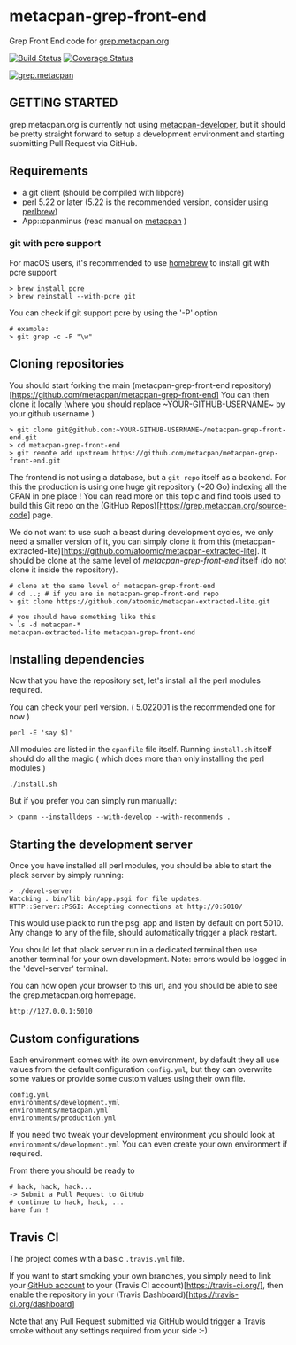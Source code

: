 # metacpan-grep-front-end

Grep Front End code for [grep.metacpan.org](https://grep.metacpan.org)

[![Build Status](https://travis-ci.org/metacpan/metacpan-grep-front-end.svg?branch=master)](https://travis-ci.org/metacpan/metacpan-grep-front-end)
[![Coverage Status](https://coveralls.io/repos/github/metacpan/metacpan-grep-front-end/badge.svg?branch=master)](https://coveralls.io/github/metacpan/metacpan-grep-front-end?branch=master)

[![grep.metacpan](https://raw.githubusercontent.com/metacpan/metacpan-grep-front-end/master/public/static/images/grep-cpan-logo-flat.png)](https://grep.metacpan.org)

## GETTING STARTED

grep.metacpan.org is currently not using [metacpan-developer](https://github.com/metacpan/metacpan-developer),
but it should be pretty straight forward to setup a development environment and starting submitting Pull Request via GitHub.

## Requirements

* a git client (should be compiled with libpcre)
* perl 5.22 or later (5.22 is the recommended version, consider [using perlbrew](https://perlbrew.pl))
* App::cpanminus (read manual on [metacpan](https://metacpan.org/pod/App::cpanminus) )

### git with pcre support

For macOS users, it's recommended to use [homebrew](https://brew.sh) to install git with pcre support

	> brew install pcre
	> brew reinstall --with-pcre git

You can check if git support pcre by using the '-P' option

	# example:
	> git grep -c -P "\w"

## Cloning repositories

You should start forking the main (metacpan-grep-front-end repository)[https://github.com/metacpan/metacpan-grep-front-end]
You can then clone it locally (where you should replace ~YOUR-GITHUB-USERNAME~ by your github username )

	> git clone git@github.com:~YOUR-GITHUB-USERNAME~/metacpan-grep-front-end.git
	> cd metacpan-grep-front-end
	> git remote add upstream https://github.com/metacpan/metacpan-grep-front-end.git

The frontend is not using a database, but a `git repo` itself as a backend.
For this the production is using one huge git repository (~20 Go) indexing all the CPAN in one place !
You can read more on this topic and find tools used to build this Git repo on the (GitHub Repos)[https://grep.metacpan.org/source-code] page.

We do not want to use such a beast during development cycles, we only need a smaller version of it,
you can simply clone it from this (metacpan-extracted-lite)[https://github.com/atoomic/metacpan-extracted-lite].
It should be clone at the same level of *metacpan-grep-front-end* itself (do not clone it inside the repository).

	# clone at the same level of metacpan-grep-front-end
	# cd ..; # if you are in metacpan-grep-front-end repo
	> git clone https://github.com/atoomic/metacpan-extracted-lite.git

	# you should have something like this
	> ls -d metacpan-*
	metacpan-extracted-lite metacpan-grep-front-end

## Installing dependencies

Now that you have the repository set, let's install all the perl modules required.

You can check your perl version. ( 5.022001 is the recommended one for now )

	perl -E 'say $]'

All modules are listed in the `cpanfile` file itself.
Running `install.sh` itself should do all the magic
( which does more than only installing the perl modules )

	./install.sh

But if you prefer you can simply run manually:

	> cpanm --installdeps --with-develop --with-recommends .

## Starting the development server

Once you have installed all perl modules, you should be able to start
the plack server by simply running:

	> ./devel-server
	Watching . bin/lib bin/app.psgi for file updates.
	HTTP::Server::PSGI: Accepting connections at http://0:5010/

This would use plack to run the psgi app and listen by default on port 5010.
Any change to any of the file, should automatically trigger a plack restart.

You should let that plack server run in a dedicated terminal then use another
terminal for your own development.
Note: errors would be logged in the 'devel-server' terminal.

You can now open your browser to this url, and you should be able to see the
grep.metacpan.org homepage.

	http://127.0.0.1:5010

## Custom configurations

Each environment comes with its own environment,
by default they all use values from the default configuration `config.yml`,
but they can overwrite some values or provide some custom values using their own
file.

	config.yml
	environments/development.yml
	environments/metacpan.yml
	environments/production.yml

If you need two tweak your development environment you should look at `environments/development.yml`
You can even create your own environment if required.

From there you should be ready to

	# hack, hack, hack...
	-> Submit a Pull Request to GitHub
	# continue to hack, hack, ...
	have fun !

## Travis CI

The project comes with a basic `.travis.yml` file.

If you want to start smoking your own branches, you simply need to link your [GitHub account](https://github.com)
to your (Travis CI account)[https://travis-ci.org/], then enable the repository in your (Travis Dashboard)[https://travis-ci.org/dashboard]

Note that any Pull Request submitted via GitHub would trigger a Travis smoke without any settings required from your side :-)
